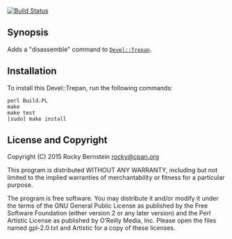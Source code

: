 [![Build Status](https://travis-ci.org/rocky/Perl-Devel-Trepan-Disassemble.png)](https://travis-ci.org/rocky/Perl-Devel-Trepan-Disassemble)

Synopsis
--------

Adds a "disassemble" command to [`Devel::Trepan`](https://github.com/rocky/Perl-Devel-Trepan/wiki).

Installation
------------

To install this Devel::Trepan, run the following commands:

	perl Build.PL
	make
	make test
	[sudo] make install

License and Copyright
---------------------

Copyright (C) 2015 Rocky Bernstein <rocky@cpan.org>

This program is distributed WITHOUT ANY WARRANTY, including but not
limited to the implied warranties of merchantability or fitness for a
particular purpose.

The program is free software. You may distribute it and/or modify it
under the terms of the GNU General Public License as published by the
Free Software Foundation (either version 2 or any later version) and
the Perl Artistic License as published by O’Reilly Media, Inc. Please
open the files named gpl-2.0.txt and Artistic for a copy of these
licenses.
